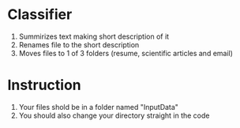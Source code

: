 # Classifier
1) Summirizes text making short description of it
2) Renames file to the short description
3) Moves files to 1 of 3 folders (resume, scientific articles and email)

# Instruction
1) Your files shold be in a folder named "InputData"
2) You should also change your directory straight in the code
